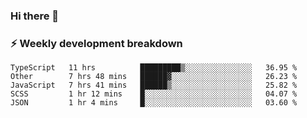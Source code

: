 ### Hi there 👋

### ⚡ Weekly development breakdown
<!--START_SECTION:waka-->
```text
TypeScript   11 hrs          █████████▒░░░░░░░░░░░░░░░   36.95 % 
Other        7 hrs 48 mins   ██████▓░░░░░░░░░░░░░░░░░░   26.23 % 
JavaScript   7 hrs 41 mins   ██████▒░░░░░░░░░░░░░░░░░░   25.82 % 
SCSS         1 hr 12 mins    █░░░░░░░░░░░░░░░░░░░░░░░░   04.07 % 
JSON         1 hr 4 mins     █░░░░░░░░░░░░░░░░░░░░░░░░   03.60 % 
```
<!--END_SECTION:waka-->
<!--
**MarceloWis/MarceloWis** is a ✨ _special_ ✨ repository because its `README.md` (this file) appears on your GitHub profile.

Here are some ideas to get you started:

- 🔭 I’m currently working on ...
- 🌱 I’m currently learning ...
- 👯 I’m looking to collaborate on ...
- 🤔 I’m looking for help with ...
- 💬 Ask me about ...
- 📫 How to reach me: ...
- 😄 Pronouns: ...
- ⚡ Fun fact: ...
-->
